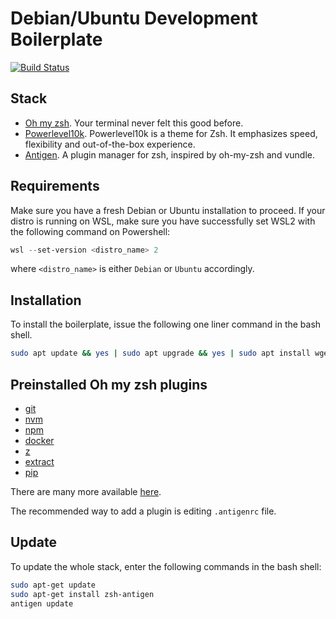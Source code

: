 # Debian/Ubuntu Development Boilerplate

[![Build Status](https://dev.azure.com/DanielAtKrypton/Debian%20Dev%20Boilerplate/_apis/build/status/DanielAtKrypton.debian-dev-boilerplate?branchName=master)](https://dev.azure.com/DanielAtKrypton/Debian%20Dev%20Boilerplate/_build/latest?definitionId=4&branchName=master)

## Stack

- [Oh my zsh](https://ohmyz.sh/). Your terminal never felt this good before.
- [Powerlevel10k](https://github.com/romkatv/powerlevel10k). Powerlevel10k is a theme for Zsh. It emphasizes speed, flexibility and out-of-the-box experience.
- [Antigen](http://antigen.sharats.me/). A plugin manager for zsh, inspired by oh-my-zsh and vundle.

## Requirements
Make sure you have a fresh Debian or Ubuntu installation to proceed.
If your distro is running on WSL, make sure you have successfully set WSL2 with the following command on Powershell:

```powershell
wsl --set-version <distro_name> 2
```

where `<distro_name>` is either `Debian` or `Ubuntu` accordingly.

## Installation

To install the boilerplate, issue the following one liner command in the bash shell.

```bash
sudo apt update && yes | sudo apt upgrade && yes | sudo apt install wget git && yes | sh -c "$(wget -O- https://github.com/DanielAtKrypton/debian-dev-boilerplate/raw/master/src/install_script.sh)"
```

## Preinstalled Oh my zsh plugins

- [git](https://github.com/ohmyzsh/ohmyzsh/tree/master/plugins/git)
- [nvm](https://github.com/ohmyzsh/ohmyzsh/tree/master/plugins/nvm)
- [npm](https://github.com/ohmyzsh/ohmyzsh/tree/master/plugins/npm)
- [docker](https://github.com/ohmyzsh/ohmyzsh/tree/master/plugins/docker)
- [z](https://github.com/ohmyzsh/ohmyzsh/tree/master/plugins/z)
- [extract](https://github.com/ohmyzsh/ohmyzsh/tree/master/plugins/extract)
- [pip](https://github.com/ohmyzsh/ohmyzsh/tree/master/plugins/pip)

There are many more available [here](https://github.com/ohmyzsh/ohmyzsh/wiki/Plugins).

The recommended way to add a plugin is editing `.antigenrc` file.

## Update

To update the whole stack, enter the following commands in the bash shell:

```bash
sudo apt-get update
sudo apt-get install zsh-antigen
antigen update
```
